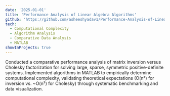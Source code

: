 ```yaml
---
date: '2025-01-01'
title: 'Performance Analysis of Linear Algebra Algorithms'
github: 'https://github.com/asheeshyadav1/Performance-Analysis-of-Linear-Algebra-Algorithms'
tech:
  - Computational Complexity
  - Algorithm Analysis
  - Comparative Data Analysis
  - MATLAB
showInProjects: true
---
```


Conducted a comparative performance analysis of matrix inversion versus Cholesky factorization for solving large, sparse, symmetric positive-definite systems. Implemented algorithms in MATLAB to empirically determine computational complexity, validating theoretical expectations (O(n³) for inversion vs. ~O(n²) for Cholesky) through systematic benchmarking and data visualization.
